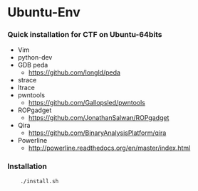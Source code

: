 # Ubuntu-Env
### Quick installation for CTF on Ubuntu-64bits
 - Vim
 - python-dev
 - GDB peda
    - https://github.com/longld/peda
 - strace
 - ltrace
 - pwntools
    - https://github.com/Gallopsled/pwntools
 - ROPgadget
    - https://github.com/JonathanSalwan/ROPgadget
 - Qira
    - https://github.com/BinaryAnalysisPlatform/qira
 - Powerline
    - http://powerline.readthedocs.org/en/master/index.html

### Installation

```
    ./install.sh
```

